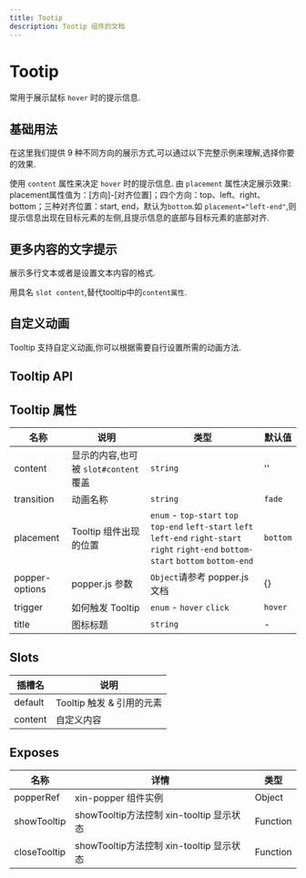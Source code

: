 ```yaml
---
title: Tootip
description: Tootip 组件的文档
---
```


# Tootip

常用于展示鼠标 `hover` 时的提示信息.

## 基础用法

在这里我们提供 9 种不同方向的展示方式,可以通过以下完整示例来理解,选择你要的效果.

使用 `content` 属性来决定 `hover` 时的提示信息. 由 `placement` 属性决定展示效果: placement属性值为：[方向]-[对齐位置]；四个方向：top、left、right、bottom；三种对齐位置：start, end，默认为`bottom`.如 `placement="left-end"`,则提示信息出现在目标元素的左侧,且提示信息的底部与目标元素的底部对齐.

<preview path="../demo/Tooltip/basic.vue"></preview>

## 更多内容的文字提示

展示多行文本或者是设置文本内容的格式.

用具名 `slot content`,替代tooltip中的`content属性`.

<preview path="../demo/Tooltip/slot.vue"></preview>

## 自定义动画

Tooltip 支持自定义动画,你可以根据需要自行设置所需的动画方法.
<preview path="../demo/Tooltip/transition.vue"></preview>

## Tooltip API

## Tooltip 属性

| 名称           | 说明                                  | 类型                                                                                                                                       | 默认值   |
| -------------- | ------------------------------------- | ------------------------------------------------------------------------------------------------------------------------------------------ | -------- |
| content        | 显示的内容,也可被 `slot#content` 覆盖 | `string`                                                                                                                                   | ''       |
| transition     | 动画名称                              | `string`                                                                                                                                   | `fade`   |
| placement      | Tooltip 组件出现的位置                | `enum` - `top-start` `top` `top-end` `left-start` `left` `left-end` `right-start` `right` `right-end` `bottom-start` `bottom` `bottom-end` | `bottom` |
| popper-options | popper.js 参数                        | `Object`请参考 popper.js 文档                                                                                                              | {}       |
| trigger        | 如何触发 Tooltip                      | `enum` - `hover` `click`                                                                                                                   | `hover`  |
| title          | 图标标题                              | `string`                                                                                                                                   | -        |

## Slots

| 插槽名  | 说明                      |
| ------- | ------------------------- |
| default | Tooltip 触发 & 引用的元素 |
| content | 自定义内容                |

## Exposes

| 名称         | 详情                                     | 类型     |
| ------------ | ---------------------------------------- | -------- |
| popperRef    | xin-popper 组件实例                      | Object   |
| showTooltip  | showTooltip方法控制 xin-tooltip 显示状态 | Function |
| closeTooltip | showTooltip方法控制 xin-tooltip 显示状态 | Function |
